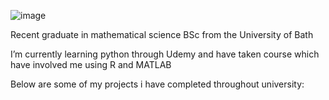 
![image](https://github.com/Jake-Forsdyke/Jake-Forsdyke/assets/156128944/25b7b06e-4e30-4681-8261-19f059149b1e)


Recent graduate in mathematical science BSc from the University of Bath

I’m currently learning python through Udemy and have taken course which have involved me using R and MATLAB

Below are some of my projects i have completed throughout university:
<!--
**Jake-Forsdyke/Jake-Forsdyke** is a ✨ _special_ ✨ repository because its `README.md` (this file) appears on your GitHub profile.

Here are some ideas to get you started:

- 🔭 I’m currently working on ...
- 🌱 I’m currently learning ...
- 👯 I’m looking to collaborate on ...
- 🤔 I’m looking for help with ...
- 💬 Ask me about ...
- 📫 How to reach me: ...
- 😄 Pronouns: ...
- ⚡ Fun fact: ...
-->
